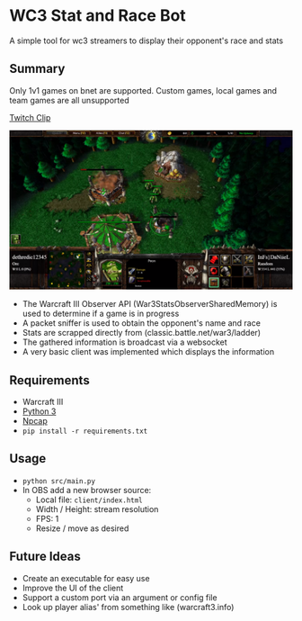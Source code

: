 # WC3 Stat and Race Bot
A simple tool for wc3 streamers to display their opponent's race and stats

## Summary
Only 1v1 games on bnet are supported. Custom games, local games and team games are all unsupported

[Twitch Clip](https://clips.twitch.tv/SassyBeautifulFlamingoHassanChop)

![screenshot example](/screenshots/screenshot.png)


- The Warcraft III Observer API (War3StatsObserverSharedMemory) is used to determine if a game is in progress
- A packet sniffer is used to obtain the opponent's name and race
- Stats are scrapped directly from (classic.battle.net/war3/ladder)
- The gathered information is broadcast via a websocket
- A very basic client was implemented which displays the information

## Requirements
- Warcraft III
- [Python 3](https://www.python.org/)
- [Npcap](https://nmap.org/npcap/#download)
- `pip install -r requirements.txt`

## Usage
- `python src/main.py`
- In OBS add a new browser source:
  - Local file: `client/index.html`
  - Width / Height: stream resolution
  - FPS: 1
  - Resize / move as desired

## Future Ideas
- Create an executable for easy use
- Improve the UI of the client
- Support a custom port via an argument or config file
- Look up player alias' from something like (warcraft3.info)
